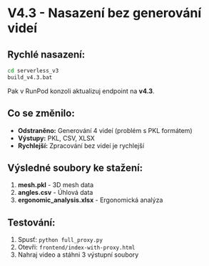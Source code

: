 # V4.3 - Nasazení bez generování videí

## Rychlé nasazení:

```bash
cd serverless_v3
build_v4.3.bat
```

Pak v RunPod konzoli aktualizuj endpoint na **v4.3**.

## Co se změnilo:

- **Odstraněno:** Generování 4 videí (problém s PKL formátem)
- **Výstupy:** PKL, CSV, XLSX
- **Rychlejší:** Zpracování bez videí je rychlejší

## Výsledné soubory ke stažení:

1. **mesh.pkl** - 3D mesh data
2. **angles.csv** - Úhlová data
3. **ergonomic_analysis.xlsx** - Ergonomická analýza

## Testování:
1. Spusť: `python full_proxy.py`
2. Otevři: `frontend/index-with-proxy.html`
3. Nahraj video a stáhni 3 výstupní soubory